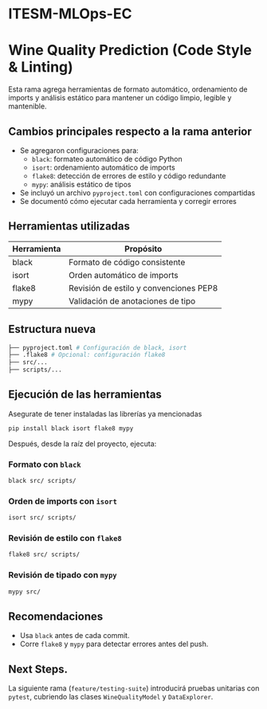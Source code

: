 # ITESM-MLOps-EC

# Wine Quality Prediction (Code Style & Linting)

Esta rama agrega herramientas de formato automático, ordenamiento de imports y análisis estático para mantener un código limpio, legible y mantenible.

## Cambios principales respecto a la rama anterior

- Se agregaron configuraciones para:
  - `black`: formateo automático de código Python
  - `isort`: ordenamiento automático de imports
  - `flake8`: detección de errores de estilo y código redundante
  - `mypy`: análisis estático de tipos
- Se incluyó un archivo `pyproject.toml` con configuraciones compartidas
- Se documentó cómo ejecutar cada herramienta y corregir errores

## Herramientas utilizadas

| Herramienta | Propósito                              |
|-------------|----------------------------------------|
| black       | Formato de código consistente          |
| isort       | Orden automático de imports            |
| flake8      | Revisión de estilo y convenciones PEP8 |
| mypy        | Validación de anotaciones de tipo      |

## Estructura nueva

```bash
├── pyproject.toml # Configuración de black, isort
├── .flake8 # Opcional: configuración flake8
├── src/...
├── scripts/...
```

## Ejecución de las herramientas

Asegurate de tener instaladas las librerías ya mencionadas

```bash
pip install black isort flake8 mypy
```

Después, desde la raíz del proyecto, ejecuta:

### Formato con `black`

```bash
black src/ scripts/
```

### Orden de imports con `isort`

```bash
isort src/ scripts/
```

### Revisión de estilo con `flake8`

```bash
flake8 src/ scripts/
```

### Revisión de tipado con `mypy`

```bash
mypy src/
```

## Recomendaciones

- Usa `black` antes de cada commit.
- Corre `flake8` y `mypy` para detectar errores antes del push.

## Next Steps.

La siguiente rama (`feature/testing-suite`) introducirá pruebas unitarias con `pytest`, cubriendo las clases `WineQualityModel` y `DataExplorer`.
